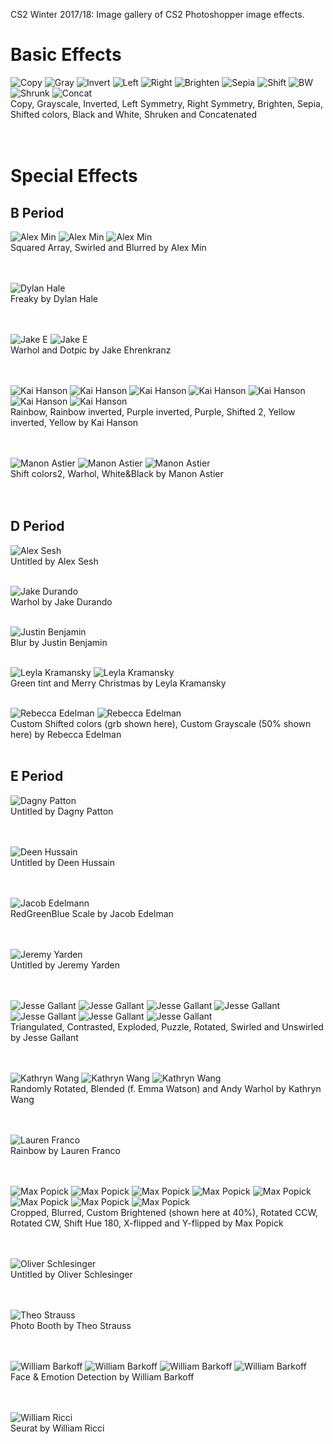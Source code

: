 CS2 Winter 2017/18: Image gallery of CS2 Photoshopper image effects.

# Basic Effects
![Copy](https://raw.githubusercontent.com/daltonschool/Photoshopper/master/_PS_CS2_E_effects/jergens_new.jpg)
![Gray](https://raw.githubusercontent.com/daltonschool/Photoshopper/master/_PS_CS2_E_effects/jacobe_gray.jpg)
![Invert](https://raw.githubusercontent.com/daltonschool/Photoshopper/master/_PS_CS2_E_effects/jacobe_invertColors.jpg)
![Left](https://raw.githubusercontent.com/daltonschool/Photoshopper/master/_PS_CS2_E_effects/jacobe_makeLeftSym.jpg)
![Right](https://raw.githubusercontent.com/daltonschool/Photoshopper/master/_PS_CS2_E_effects/jacobe_makeRightSym.jpg)
![Brighten](https://raw.githubusercontent.com/daltonschool/Photoshopper/master/_PS_CS2_E_effects/jacobr_brighten.jpg)
![Sepia](https://raw.githubusercontent.com/daltonschool/Photoshopper/master/_PS_CS2_E_effects/jacobe_makeSepia.jpg)
![Shift](https://raw.githubusercontent.com/daltonschool/Photoshopper/master/_PS_CS2_E_effects/jacobe_shiftcolor.jpg)
![BW](https://raw.githubusercontent.com/daltonschool/Photoshopper/master/_PS_CS2_E_effects/bw.jpg)
![Shrunk](https://raw.githubusercontent.com/daltonschool/Photoshopper/master/_PS_CS2_E_effects/shrunk.jpg)
![Concat](https://raw.githubusercontent.com/daltonschool/Photoshopper/master/_PS_CS2_E_effects/jacobe_concatenate.jpg)
<br>Copy, Grayscale, Inverted, Left Symmetry, Right Symmetry, Brighten, Sepia, Shifted colors, Black and White, Shruken and Concatenated<br><br><br>

# Special Effects
## B Period
![Alex Min](https://raw.githubusercontent.com/daltonschool/Photoshopper/master/_PS_CS2_B_effects/alexmin_squareArray.jpg)
![Alex Min](https://raw.githubusercontent.com/daltonschool/Photoshopper/master/_PS_CS2_B_effects/alexmin_swirl.jpg)
![Alex Min](https://raw.githubusercontent.com/daltonschool/Photoshopper/master/_PS_CS2_B_effects/alexmin_blur.jpg)
<br>Squared Array, Swirled and Blurred by Alex Min<br><br><br> 

![Dylan Hale](https://raw.githubusercontent.com/daltonschool/Photoshopper/master/_PS_CS2_B_effects/dylanhale_freaky.jpg)
<br>Freaky by Dylan Hale<br><br><br> 

![Jake E](https://raw.githubusercontent.com/daltonschool/Photoshopper/master/_PS_CS2_B_effects/jakee_Warhol.jpg)
![Jake E](https://raw.githubusercontent.com/daltonschool/Photoshopper/master/_PS_CS2_B_effects/jakee_dotpic.jpg)
<br>Warhol and Dotpic by Jake Ehrenkranz<br><br><br> 

![Kai Hanson](https://raw.githubusercontent.com/daltonschool/Photoshopper/master/_PS_CS2_B_effects/kai_hanson_rainbowMe.jpg)
![Kai Hanson](https://raw.githubusercontent.com/daltonschool/Photoshopper/master/_PS_CS2_B_effects/kaihanson_rainbowInvertedMe.jpg)
![Kai Hanson](https://raw.githubusercontent.com/daltonschool/Photoshopper/master/_PS_CS2_B_effects/kai_purpleInvertedMe.jpg)
![Kai Hanson](https://raw.githubusercontent.com/daltonschool/Photoshopper/master/_PS_CS2_B_effects/kai_purpleMe.jpg)
![Kai Hanson](https://raw.githubusercontent.com/daltonschool/Photoshopper/master/_PS_CS2_B_effects/kai_shiftedMe2.jpg)
![Kai Hanson](https://raw.githubusercontent.com/daltonschool/Photoshopper/master/_PS_CS2_B_effects/kai_yellowInvertMe.jpg)
![Kai Hanson](https://raw.githubusercontent.com/daltonschool/Photoshopper/master/_PS_CS2_B_effects/kai_yellowMe.jpg)
<br>Rainbow, Rainbow inverted, Purple inverted, Purple, Shifted 2, Yellow inverted, Yellow by Kai Hanson<br><br><br> 

![Manon Astier](https://raw.githubusercontent.com/daltonschool/Photoshopper/master/_PS_CS2_B_effects/manon_shiftColors2_photo.jpg)
![Manon Astier](https://raw.githubusercontent.com/daltonschool/Photoshopper/master/_PS_CS2_B_effects/manon_warhol_photo.jpg)
![Manon Astier](https://raw.githubusercontent.com/daltonschool/Photoshopper/master/_PS_CS2_B_effects/manon_wb_photo.jpg)
<br>Shift colors2, Warhol, White&Black by Manon Astier<br><br><br> 


## D Period
![Alex Sesh](https://raw.githubusercontent.com/daltonschool/Photoshopper/master/_PS_CS2_D_effects/alexsesh_personalization.jpeg)
<br>Untitled by Alex Sesh<br><br>

![Jake Durando](https://raw.githubusercontent.com/daltonschool/Photoshopper/master/_PS_CS2_D_effects/jakedurando_Warhol.png)
<br>Warhol by Jake Durando<br><br>

![Justin Benjamin](https://raw.githubusercontent.com/daltonschool/Photoshopper/master/_PS_CS2_D_effects/justinbenjamin_blur.jpg)
<br>Blur by Justin Benjamin<br><br>

![Leyla Kramansky](https://raw.githubusercontent.com/daltonschool/Photoshopper/master/_PS_CS2_D_effects/leylak_greentint.jpg)
![Leyla Kramansky](https://raw.githubusercontent.com/daltonschool/Photoshopper/master/_PS_CS2_D_effects/leylak_merryChristmas.jpg)
<br>Green tint and Merry Christmas by Leyla Kramansky<br><br>

![Rebecca Edelman](https://raw.githubusercontent.com/daltonschool/Photoshopper/master/_PS_CS2_D_effects/rebeccaedelman_shiftedColors_custom.jpg)
![Rebecca Edelman](https://raw.githubusercontent.com/daltonschool/Photoshopper/master/_PS_CS2_D_effects/rebeccaedelmangrayscale_50%.jpg)
<br>Custom Shifted colors (grb shown here), Custom Grayscale (50% shown here) by Rebecca Edelman<br><br>


## E Period 
![Dagny Patton](https://raw.githubusercontent.com/daltonschool/Photoshopper/master/_PS_CS2_E_effects/dagneypatton_personalized.jpg)
<br>Untitled by Dagny Patton<br><br><br>

![Deen Hussain](https://raw.githubusercontent.com/daltonschool/Photoshopper/master/_PS_CS2_E_effects/deenhussain_custom.jpg)
<br>Untitled by Deen Hussain<br><br><br>

![Jacob Edelmann](https://raw.githubusercontent.com/daltonschool/Photoshopper/master/_PS_CS2_E_effects/jacobe_redgreenbluescale.jpg)
<br>RedGreenBlue Scale by Jacob Edelman<br><br><br>

![Jeremy Yarden](https://raw.githubusercontent.com/daltonschool/Photoshopper/master/_PS_CS2_E_effects/jeremyyardencustom.jpg)
<br>Untitled by Jeremy Yarden<br><br><br>

![Jesse Gallant](https://raw.githubusercontent.com/daltonschool/Photoshopper/master/_PS_CS2_E_effects/jessegallant_triangulate.jpg)
![Jesse Gallant](https://raw.githubusercontent.com/daltonschool/Photoshopper/master/_PS_CS2_E_effects/jessegallant_contrast.jpg)
![Jesse Gallant](https://raw.githubusercontent.com/daltonschool/Photoshopper/master/_PS_CS2_E_effects/jessegallant_explode.jpg)
![Jesse Gallant](https://raw.githubusercontent.com/daltonschool/Photoshopper/master/_PS_CS2_E_effects/jessegallant_puzzle.jpg)
![Jesse Gallant](https://raw.githubusercontent.com/daltonschool/Photoshopper/master/_PS_CS2_E_effects/jessegallant_rotate.jpg)
![Jesse Gallant](https://raw.githubusercontent.com/daltonschool/Photoshopper/master/_PS_CS2_E_effects/jessegallant_swirl.jpg)
![Jesse Gallant](https://raw.githubusercontent.com/daltonschool/Photoshopper/master/_PS_CS2_E_effects/jessegallant_unswirl.jpg)
<br>Triangulated, Contrasted, Exploded, Puzzle, Rotated, Swirled and Unswirled by Jesse Gallant<br><br><br>

![Kathryn Wang](https://raw.githubusercontent.com/daltonschool/Photoshopper/master/_PS_CS2_E_effects/kathrynwang_rotated.jpg)
![Kathryn Wang](https://raw.githubusercontent.com/daltonschool/Photoshopper/master/_PS_CS2_E_effects/kathrynwang_blendedImage.jpg)
![Kathryn Wang](https://raw.githubusercontent.com/daltonschool/Photoshopper/master/_PS_CS2_E_effects/kathrynwang_AndyWarholImage.jpg)
<br>Randomly Rotated, Blended (f. Emma Watson) and Andy Warhol by Kathryn Wang<br><br><br>

![Lauren Franco](https://raw.githubusercontent.com/daltonschool/Photoshopper/master/_PS_CS2_E_effects/laurenfranco_rainbowImage.jpg)
<br>Rainbow by Lauren Franco<br><br><br>

![Max Popick](https://raw.githubusercontent.com/daltonschool/Photoshopper/master/_PS_CS2_E_effects/maxpopick_jergens_cropped_x_0-100_and_y_0-100.jpg)
![Max Popick](https://raw.githubusercontent.com/daltonschool/Photoshopper/master/_PS_CS2_E_effects/maxpopick_jergens_blur.jpg)
![Max Popick](https://raw.githubusercontent.com/daltonschool/Photoshopper/master/_PS_CS2_E_effects/maxpopick_jergens_bright_40.0%.jpg)
![Max Popick](https://raw.githubusercontent.com/daltonschool/Photoshopper/master/_PS_CS2_E_effects/maxpopick_jergens_rotated_CCW.jpg)
![Max Popick](https://raw.githubusercontent.com/daltonschool/Photoshopper/master/_PS_CS2_E_effects/maxpopick_jergens_rotated_CW.jpg)
![Max Popick](https://raw.githubusercontent.com/daltonschool/Photoshopper/master/_PS_CS2_E_effects/maxpopick_jergens_shift_hue_180.0.jpg)
![Max Popick](https://raw.githubusercontent.com/daltonschool/Photoshopper/master/_PS_CS2_E_effects/maxpopick_jergens_x_flipped.jpg)
![Max Popick](https://raw.githubusercontent.com/daltonschool/Photoshopper/master/_PS_CS2_E_effects/maxpopick_jergens_y_flipped.jpg)
<br>Cropped, Blurred, Custom Brightened (shown here at 40%), Rotated CCW, Rotated CW, Shift Hue 180, X-flipped and Y-flipped by Max Popick<br><br><br>

![Oliver Schlesinger](https://raw.githubusercontent.com/daltonschool/Photoshopper/master/_PS_CS2_E_effects/oliver.jpg)
<br>Untitled by Oliver Schlesinger<br><br><br>

![Theo Strauss](https://raw.githubusercontent.com/daltonschool/Photoshopper/master/_PS_CS2_E_effects/theo_photoBoothed.jpg)
<br>Photo Booth by Theo Strauss<br><br><br>

![William Barkoff](https://raw.githubusercontent.com/daltonschool/Photoshopper/master/_PS_CS2_E_effects/williambarkoff_faceemotiondetection.png)
![William Barkoff](https://raw.githubusercontent.com/daltonschool/Photoshopper/master/_PS_CS2_E_effects/faces.png)
![William Barkoff](https://raw.githubusercontent.com/daltonschool/Photoshopper/master/_PS_CS2_E_effects/faces_copy.png)
![William Barkoff](https://raw.githubusercontent.com/daltonschool/Photoshopper/master/_PS_CS2_E_effects/faces_copy_2.png)
<br>Face & Emotion Detection by William Barkoff<br><br><br>

![William Ricci](https://raw.githubusercontent.com/daltonschool/Photoshopper/master/_PS_CS2_E_effects/seuratcopy.JPG)
<br>Seurat by William Ricci<br><br><br>



